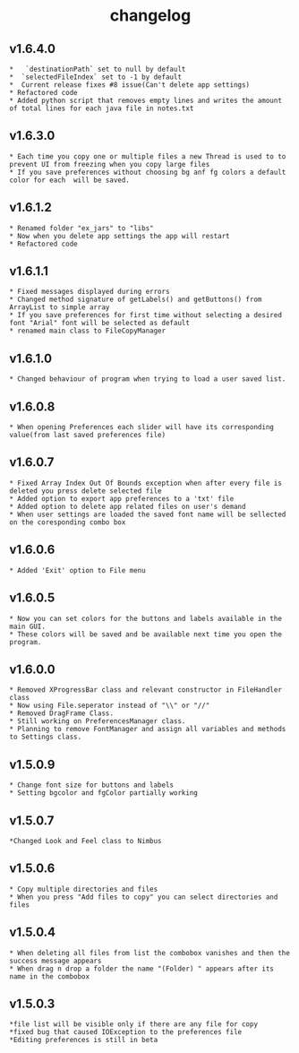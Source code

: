 # <center>changelog</center>
## v1.6.4.0
	*   `destinationPath` set to null by default
	*  `selectedFileIndex` set to -1 by default
	*  Current release fixes #8 issue(Can't delete app settings)
	* Refactored code
	* Added python script that removes empty lines and writes the amount of total lines for each java file in notes.txt
## v1.6.3.0
	* Each time you copy one or multiple files a new Thread is used to to prevent UI from freezing when you copy large files
	* If you save preferences without choosing bg anf fg colors a default color for each  will be saved.
## v1.6.1.2
	* Renamed folder "ex_jars" to "libs"
	* Now when you delete app settings the app will restart
	* Refactored code
## v1.6.1.1
	* Fixed messages displayed during errors
	* Changed method signature of getLabels() and getButtons() from ArrayList to simple array
	* If you save preferences for first time without selecting a desired font "Arial" font will be selected as default
	* renamed main class to FileCopyManager
## v1.6.1.0
	* Changed behaviour of program when trying to load a user saved list.
## v1.6.0.8
	* When opening Preferences each slider will have its corresponding value(from last saved preferences file)
## v1.6.0.7
	* Fixed Array Index Out Of Bounds exception when after every file is deleted you press delete selected file
	* Added option to export app preferences to a 'txt' file
	* Added option to delete app related files on user's demand
	* When user settings are loaded the saved font name will be sellected on the coresponding combo box
## v1.6.0.6
	* Added 'Exit' option to File menu
## v1.6.0.5
	* Now you can set colors for the buttons and labels available in the main GUI.
	* These colors will be saved and be available next time you open the program. 
## v1.6.0.0
	* Removed XProgressBar class and relevant constructor in FileHandler class
	* Now using File.seperator instead of "\\" or "//"
	* Removed DragFrame Class.
	* Still working on PreferencesManager class.
	* Planning to remove FontManager and assign all variables and methods to Settings class.
## v1.5.0.9
	* Change font size for buttons and labels
	* Setting bgcolor and fgColor partially working
## v1.5.0.7
	*Changed Look and Feel class to Nimbus
## v1.5.0.6
	* Copy multiple directories and files
	* When you press "Add files to copy" you can select directories and files
## v1.5.0.4
	* When deleting all files from list the combobox vanishes and then the success message appears
	* When drag n drop a folder the name "(Folder) " appears after its name in the combobox 	

## v1.5.0.3
	*file list will be visible only if there are any file for copy
	*fixed bug that caused IOException to the preferences file
	*Editing preferences is still in beta


